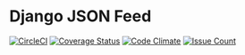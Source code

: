 # Django JSON Feed

[![CircleCI](https://circleci.com/gh/chris-erickson/django-json-feed.svg?style=svg&circle-token=842cbc2751f67a933428fa0bf46396ce04566b5d)](https://circleci.com/gh/chris-erickson/django-json-feed)
[![Coverage Status](https://coveralls.io/repos/github/chris-erickson/django-json-feed/badge.svg?branch=master)](https://coveralls.io/github/chris-erickson/django-json-feed?branch=master)
[![Code Climate](https://codeclimate.com/github/chris-erickson/django-json-feed/badges/gpa.svg)](https://codeclimate.com/github/chris-erickson/django-json-feed)
[![Issue Count](https://codeclimate.com/github/chris-erickson/django-json-feed/badges/issue_count.svg)](https://codeclimate.com/github/chris-erickson/django-json-feed)
